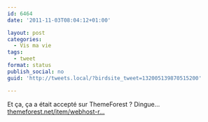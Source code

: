 ```yaml
---
id: 6464
date: '2011-11-03T08:04:12+01:00'

layout: post
categories:
  - Vis ma vie
tags:
  - tweet
format: status
publish_social: no
guid: 'http://tweets.local/?birdsite_tweet=132005139870515200'

---
```


Et ça, ça a était accepté sur ThemeForest ? Dingue… [themeforest.net/item/webhost-r…](http://themeforest.net/item/webhost-review/23444?WT.ac=category_thumb&WT.seg_1=category_thumb&WT.z_author=dreampunchboy)